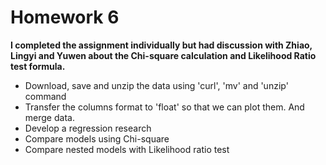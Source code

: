 # Homework 6

**I completed the assignment individually but had discussion with Zhiao, Lingyi and Yuwen about the Chi-square calculation and Likelihood Ratio test formula.**

- Download, save and unzip the data using 'curl', 'mv' and 'unzip' command
- Transfer the columns format to 'float' so that we can plot them. And merge data.
- Develop a regression research
- Compare models using Chi-square
- Compare nested models with Likelihood ratio test
